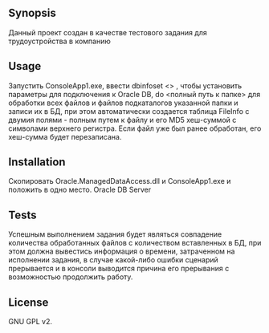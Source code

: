 ## Synopsis

Данный проект создан в качестве тестового задания для трудоустройства в компанию

## Usage

Запустить ConsoleApp1.exe, ввести dbinfoset <<host>> <port> <sid> <user> <password>, чтобы установить параметры для подключения к Oracle DB, do <полный путь к папке> для обработки всех файлов и файлов подкаталогов указанной папки и записи их в БД, при этом автоматически создается таблица FileInfo с двумия полями - полным путем к файлу и его MD5 хеш-суммой с символами верхнего регистра. Если файл уже был ранее обработан, его хеш-сумма будет перезаписана.

## Installation

Скопировать Oracle.ManagedDataAccess.dll и ConsoleApp1.exe и положить в одно место. Oracle DB Server

## Tests

Успешным выполнением задания будет являться совпадение количества обработанных файлов с количеством вставленных в БД, при этом должна вывестись информация о времени, затраченном на исполнении задания, в случае какой-либо ошибки сценарий прерывается и в консоли выводится причина его прерывания с возможностью продолжить работу.

## License

GNU GPL v2.
